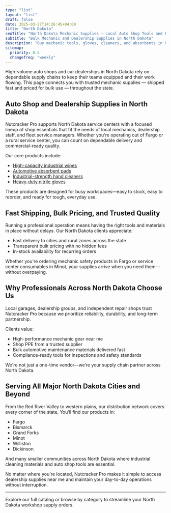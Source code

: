 ```yaml
---
type: "list"
layout: "list"
draft: false
date: 2025-03-27T14:26:45+04:00
title: "North Dakota"
seoTitle: "North Dakota Mechanic Supplies – Local Auto Shop Tools and Products near me"
subtitle: "Bulk Mechanic and Dealership Supplies in North Dakota"
description: "Buy mechanic tools, gloves, cleaners, and absorbents in North Dakota. Bulk pricing and fast shipping to Fargo, Bismarck, Grand Forks, and all statewide locations."
sitemap:
  priority: 0.5
  changefreq: "weekly"
---
```


High-volume auto shops and car dealerships in North Dakota rely on dependable supply chains to keep their teams equipped and their work flowing. This page connects you with trusted mechanic supplies — shipped fast and priced for bulk use — throughout the state.

## Auto Shop and Dealership Supplies in North Dakota

Nutcracker Pro supports North Dakota service centers with a focused lineup of shop essentials that fit the needs of local mechanics, dealership staff, and fleet service managers. Whether you're operating out of Fargo or a rural service center, you can count on dependable delivery and commercial-ready quality.

Our core products include:

- [High-capacity industrial wipes](/industrial-wipes-roll/)
- [Automotive absorbent pads](/industrial-absorbent-pads/)
- [Industrial-strength hand cleaners](/hand-cleaner/)
- [Heavy-duty nitrile gloves](/nitrile-gloves/)

These products are designed for busy workspaces—easy to stock, easy to reorder, and ready for tough, everyday use.

## Fast Shipping, Bulk Pricing, and Trusted Quality

Running a professional operation means having the right tools and materials in place without delays. Our North Dakota clients appreciate:

- Fast delivery to cities and rural zones across the state  
- Transparent bulk pricing with no hidden fees  
- In-stock availability for recurring orders  

Whether you're ordering mechanic safety products in Fargo or service center consumables in Minot, your supplies arrive when you need them—without overpaying.

## Why Professionals Across North Dakota Choose Us

Local garages, dealership groups, and independent repair shops trust Nutcracker Pro because we prioritize reliability, durability, and long-term partnership.  

Clients value:

- High-performance mechanic gear near me  
- Shop PPE from a trusted supplier  
- Bulk automotive maintenance materials delivered fast  
- Compliance-ready tools for inspections and safety standards  

We're not just a one-time vendor—we’re your supply chain partner across North Dakota.

## Serving All Major North Dakota Cities and Beyond

From the Red River Valley to western plains, our distribution network covers every corner of the state. You’ll find our products in:

- Fargo  
- Bismarck  
- Grand Forks  
- Minot  
- Williston  
- Dickinson  

And many smaller communities across North Dakota where industrial cleaning materials and auto shop tools are essential.

No matter where you're located, Nutcracker Pro makes it simple to access dealership supplies near me and maintain your day-to-day operations without interruption.

---

Explore our full catalog or browse by category to streamline your North Dakota workshop supply orders.

